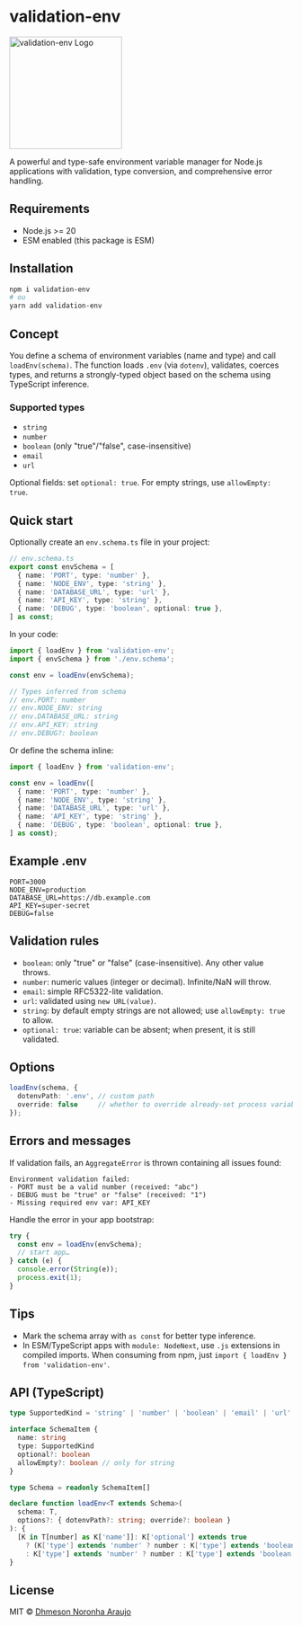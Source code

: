 # validation-env

<img src="https://res.cloudinary.com/dbhcx7cfh/image/upload/v1760720853/logo.730Z_umnuze.png" alt="validation-env Logo" width="200"/>



A powerful and type-safe environment variable manager for Node.js applications with validation, type conversion, and comprehensive error handling.

## Requirements

- Node.js >= 20
- ESM enabled (this package is ESM)

## Installation

```bash
npm i validation-env
# ou
yarn add validation-env
```

## Concept

You define a schema of environment variables (name and type) and call `loadEnv(schema)`. The function loads `.env` (via `dotenv`), validates, coerces types, and returns a strongly-typed object based on the schema using TypeScript inference.

### Supported types

- `string`
- `number`
- `boolean` (only "true"/"false", case-insensitive)
- `email`
- `url`

Optional fields: set `optional: true`. For empty strings, use `allowEmpty: true`.

## Quick start

Optionally create an `env.schema.ts` file in your project:

```ts
// env.schema.ts
export const envSchema = [
  { name: 'PORT', type: 'number' },
  { name: 'NODE_ENV', type: 'string' },
  { name: 'DATABASE_URL', type: 'url' },
  { name: 'API_KEY', type: 'string' },
  { name: 'DEBUG', type: 'boolean', optional: true },
] as const;
```

In your code:

```ts
import { loadEnv } from 'validation-env';
import { envSchema } from './env.schema';

const env = loadEnv(envSchema);

// Types inferred from schema
// env.PORT: number
// env.NODE_ENV: string
// env.DATABASE_URL: string
// env.API_KEY: string
// env.DEBUG?: boolean
```

Or define the schema inline:

```ts
import { loadEnv } from 'validation-env';

const env = loadEnv([
  { name: 'PORT', type: 'number' },
  { name: 'NODE_ENV', type: 'string' },
  { name: 'DATABASE_URL', type: 'url' },
  { name: 'API_KEY', type: 'string' },
  { name: 'DEBUG', type: 'boolean', optional: true },
] as const);
```

## Example .env

```env
PORT=3000
NODE_ENV=production
DATABASE_URL=https://db.example.com
API_KEY=super-secret
DEBUG=false
```

## Validation rules

- `boolean`: only "true" or "false" (case-insensitive). Any other value throws.
- `number`: numeric values (integer or decimal). Infinite/NaN will throw.
- `email`: simple RFC5322-lite validation.
- `url`: validated using `new URL(value)`.
- `string`: by default empty strings are not allowed; use `allowEmpty: true` to allow.
- `optional: true`: variable can be absent; when present, it is still validated.

## Options

```ts
loadEnv(schema, {
  dotenvPath: '.env', // custom path
  override: false     // whether to override already-set process variables
});
```

## Errors and messages

If validation fails, an `AggregateError` is thrown containing all issues found:

```text
Environment validation failed:
- PORT must be a valid number (received: "abc")
- DEBUG must be "true" or "false" (received: "1")
- Missing required env var: API_KEY
```

Handle the error in your app bootstrap:

```ts
try {
  const env = loadEnv(envSchema);
  // start app…
} catch (e) {
  console.error(String(e));
  process.exit(1);
}
```

## Tips

- Mark the schema array with `as const` for better type inference.
- In ESM/TypeScript apps with `module: NodeNext`, use `.js` extensions in compiled imports. When consuming from npm, just `import { loadEnv } from 'validation-env'`.

## API (TypeScript)

```ts
type SupportedKind = 'string' | 'number' | 'boolean' | 'email' | 'url'

interface SchemaItem {
  name: string
  type: SupportedKind
  optional?: boolean
  allowEmpty?: boolean // only for string
}

type Schema = readonly SchemaItem[]

declare function loadEnv<T extends Schema>(
  schema: T,
  options?: { dotenvPath?: string; override?: boolean }
): {
  [K in T[number] as K['name']]: K['optional'] extends true
    ? (K['type'] extends 'number' ? number : K['type'] extends 'boolean' ? boolean : string) | undefined
    : K['type'] extends 'number' ? number : K['type'] extends 'boolean' ? boolean : string
}
```

## License

MIT © [Dhmeson Noronha Araujo](https://github.com/Dhmeson)
